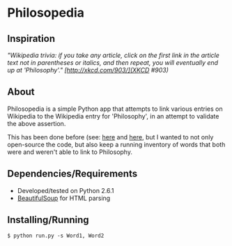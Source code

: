 # Philosopedia

## Inspiration

_"Wikipedia trivia: if you take any article, click on the first link in the article text not in parentheses or italics, and then repeat, you will eventually end up at 'Philosophy'."_
_[http://xkcd.com/903/](XKCD #903)_

## About

Philosopedia is a simple Python app that attempts to link various entries on Wikipedia to the Wikipedia entry for 'Philosophy', in an attempt to validate the above assertion.

This has been done before (see: [here](http://ryanelmquist.com/cgi-bin/xkcdwiki) and [here](http://xefer.com/wikipedia), but I wanted to not only open-source the code, but also keep a running inventory of words that both were and weren't able to link to Philosophy.

## Dependencies/Requirements

 * Developed/tested on Python 2.6.1
 * [BeautifulSoup](http://www.crummy.com/software/BeautifulSoup/) for HTML parsing

## Installing/Running

	$ python run.py -s Word1, Word2






